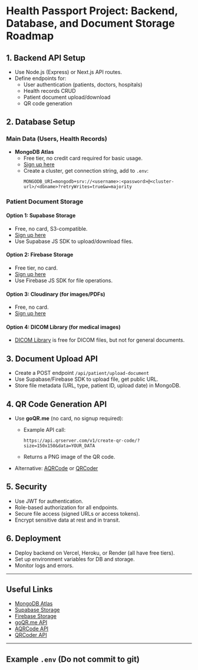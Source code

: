 # Health Passport Project: Backend, Database, and Document Storage Roadmap

## 1. Backend API Setup

- Use Node.js (Express) or Next.js API routes.
- Define endpoints for:
  - User authentication (patients, doctors, hospitals)
  - Health records CRUD
  - Patient document upload/download
  - QR code generation

## 2. Database Setup

### Main Data (Users, Health Records)
- **MongoDB Atlas**
  - Free tier, no credit card required for basic usage.
  - [Sign up here](https://www.mongodb.com/atlas/database)
  - Create a cluster, get connection string, add to `.env`:
    ```
    MONGODB_URI=mongodb+srv://<username>:<password>@<cluster-url>/<dbname>?retryWrites=true&w=majority
    ```

### Patient Document Storage

#### Option 1: Supabase Storage
- Free, no card, S3-compatible.
- [Sign up here](https://supabase.com/)
- Use Supabase JS SDK to upload/download files.

#### Option 2: Firebase Storage
- Free tier, no card.
- [Sign up here](https://firebase.google.com/)
- Use Firebase JS SDK for file operations.

#### Option 3: Cloudinary (for images/PDFs)
- Free, no card.
- [Sign up here](https://cloudinary.com/)

#### Option 4: DICOM Library (for medical images)
- [DICOM Library](https://www.dicomlibrary.com/) is free for DICOM files, but not for general documents.

## 3. Document Upload API

- Create a POST endpoint `/api/patient/upload-document`
- Use Supabase/Firebase SDK to upload file, get public URL.
- Store file metadata (URL, type, patient ID, upload date) in MongoDB.

## 4. QR Code Generation API

- Use **goQR.me** (no card, no signup required):
  - Example API call:
    ```
    https://api.qrserver.com/v1/create-qr-code/?size=150x150&data=YOUR_DATA
    ```
  - Returns a PNG image of the QR code.

- Alternative: [AQRCode](https://qrcode.chooyee.co/) or [QRCoder](https://www.qrcoder.co.uk/)

## 5. Security

- Use JWT for authentication.
- Role-based authorization for all endpoints.
- Secure file access (signed URLs or access tokens).
- Encrypt sensitive data at rest and in transit.

## 6. Deployment

- Deploy backend on Vercel, Heroku, or Render (all have free tiers).
- Set up environment variables for DB and storage.
- Monitor logs and errors.

---

## Useful Links

- [MongoDB Atlas](https://www.mongodb.com/atlas/database)
- [Supabase Storage](https://supabase.com/storage)
- [Firebase Storage](https://firebase.google.com/products/storage)
- [goQR.me API](https://goqr.me/api/)
- [AQRCode API](https://qrcode.chooyee.co/)
- [QRCoder API](https://www.qrcoder.co.uk/)

---

## Example `.env` (Do not commit to git)
